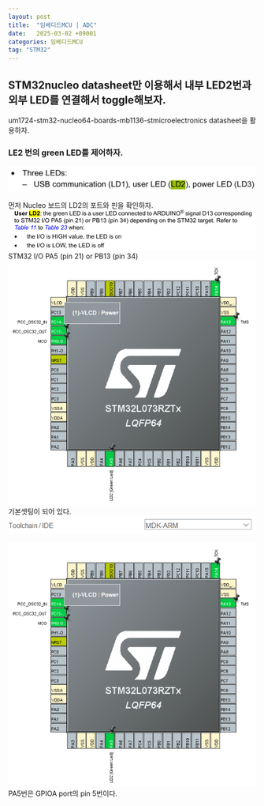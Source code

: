 ```yaml
---
layout: post
title:  "임베디드MCU | ADC"
date:   2025-03-02 +09001
categories: 임베디드MCU
tag: "STM32"
---
```


## STM32nucleo datasheet만 이용해서 내부 LED2번과 외부 LED를 연결해서 toggle해보자.

um1724-stm32-nucleo64-boards-mb1136-stmicroelectronics datasheet을 활용하자.
### LE2 번의 green LED를 제어하자.
![alt text](/_posts/autoever/Based-Embeded/image-4.png)

먼저 Nucleo 보드의 LD2의 포트와 핀을 확인하자.
![alt text](./image-5.png)
STM32 I/O PA5 (pin 21) or PB13 (pin 34) 
![alt text](/_posts/autoever/Based-Embeded/image-7.jpg)
기본셋팅이 되어 있다.
![alt text](./image-6.png)

![alt text](/assets/images/image-7.jpg)
PA5번은 GPIOA port의 pin 5번이다.